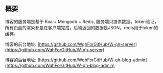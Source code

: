 ## 概要

博客的服务端是基于 Koa + Mongodb + Redis, 服务端只提供数据，token验证，所有页面的渲染都是在客户端完成，后端返回的数据是JSON。redis用于token的缓存。

博客的前台地址:  [https://github.com/WqhForGitHub/W-qh-server](https://github.com/WqhForGitHub/W-qh-server)

博客的后台地址: [https://github.com/WqhForGitHub/W-qh-blog-admin](https://github.com/WqhForGitHub/W-qh-blog-admin)
